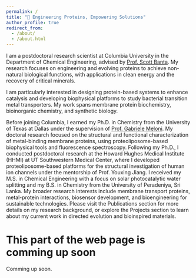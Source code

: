 ```yaml
---
permalink: /
title: "🔬 Engineering Proteins, Empowering Solutions"
author_profile: true
redirect_from: 
  - /about/
  - /about.html
---
```



I am a postdoctoral research scientist at Columbia University in the Department of Chemical Engineering, advised by [Prof. Scott Banta](https://bantalab.cheme.columbia.edu/). My research focuses on engineering and evolving proteins to achieve non-natural biological functions, with applications in clean energy and the recovery of critical minerals. 

I am particularly interested in designing protein-based systems to enhance catalysis and developing biophysical platforms to study bacterial transition metal transporters. My work spans membrane protein biochemistry, bioinorganic chemistry, and synthetic biology.

Before joining Columbia, I earned my Ph.D. in Chemistry from the University of Texas at Dallas under the supervision of [Prof. Gabriele Meloni](http://www.melonilab.org/). My doctoral research focused on the structural and functional characterization of metal-binding membrane proteins, using proteoliposome-based biophysical tools and fluorescence spectroscopy. Following my Ph.D., I conducted postdoctoral research at the Howard Hughes Medical Institute (HHMI) at UT Southwestern Medical Center, where I developed proteoliposome-based platforms for the structural investigation of human ion channels under the mentorship of Prof. Youxing Jiang. I received my M.S. in Chemical Engineering with a focus on solar photocatalytic water splitting and my B.S. in Chemistry from the University of Peradeniya, Sri Lanka.
My broader research interests include membrane transport proteins, metal-protein interactions, biosensor development, and bioengineering for sustainable technologies.
Please visit the Publications section for more details on my research background, or explore the Projects section to learn about my current work in directed evolution and bioinspired materials.

This part of the web page is comming up soon
======
Comming up soon.




